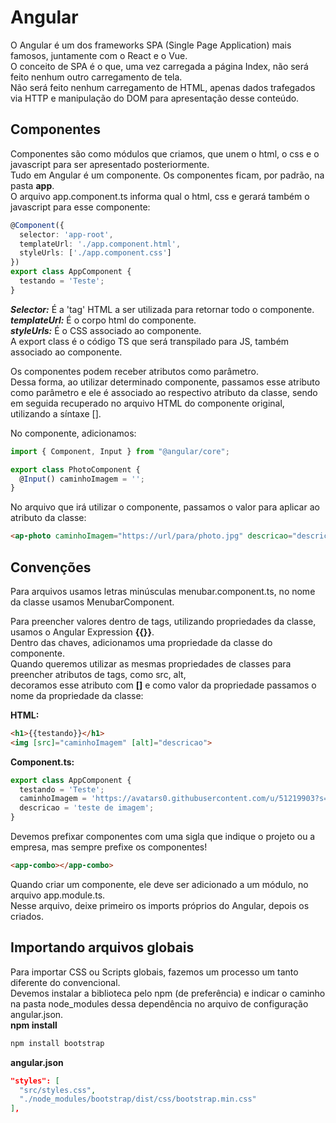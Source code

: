 # Angular

O Angular é um dos frameworks SPA (Single Page Application) mais famosos, juntamente com o React e o Vue.  
O conceito de SPA é o que, uma vez carregada a página Index, não será feito nenhum outro carregamento de tela.  
Não será feito nenhum carregamento de HTML, apenas dados trafegados via HTTP e manipulação do DOM para apresentação desse conteúdo.  

## Componentes
Componentes são como módulos que criamos, que unem o html, o css e o javascript para ser apresentado posteriormente.  
Tudo em Angular é um componente.
Os componentes ficam, por padrão, na pasta **app**.  
O arquivo app.component.ts informa qual o html, css e gerará também o javascript para esse componente:

```typescript
@Component({
  selector: 'app-root',
  templateUrl: './app.component.html',
  styleUrls: ['./app.component.css']
})
export class AppComponent {
  testando = 'Teste';
}
```

***Selector:*** É a 'tag' HTML a ser utilizada para retornar todo o componente.  
***templateUrl:*** É o corpo html do componente.  
***styleUrls:*** É o CSS associado ao componente.  
A export class é o código TS que será transpilado para JS, também associado ao componente.  

Os componentes podem receber atributos como parâmetro.  
Dessa forma, ao utilizar determinado componente, passamos esse atributo como parâmetro e ele é associado ao respectivo atributo da classe, sendo em seguida recuperado no arquivo HTML do componente original, utilizando a síntaxe [].  

No componente, adicionamos:
```typescript
import { Component, Input } from "@angular/core";

export class PhotoComponent {
  @Input() caminhoImagem = '';
}
```

No arquivo que irá utilizar o componente, passamos o valor para aplicar ao atributo da classe:
```html
<ap-photo caminhoImagem="https://url/para/photo.jpg" descricao="descricao"></ap-photo>
```
## Convenções  
Para arquivos usamos letras minúsculas menubar.component.ts, no nome da classe usamos MenubarComponent.  

Para preencher valores dentro de tags, utilizando propriedades da classe, usamos o Angular Expression **{{}}**.  
Dentro das chaves, adicionamos uma propriedade da classe do componente.  
Quando queremos utilizar as mesmas propriedades de classes para preencher atributos de tags, como src, alt,  
decoramos esse atributo com **[]** e como valor da propriedade passamos o nome da propriedade da classe:

**HTML:**
```html
<h1>{{testando}}</h1>
<img [src]="caminhoImagem" [alt]="descricao">

```
**Component.ts:**
```typescript
export class AppComponent {
  testando = 'Teste';
  caminhoImagem = 'https://avatars0.githubusercontent.com/u/51219903?s=400&u=780598fc27ff301d473f70fc285ccb4180cbad07&v=4';
  descricao = 'teste de imagem';
}
```

Devemos prefixar componentes com uma sigla que indique o projeto ou a empresa, mas sempre prefixe os componentes!
```HTML
<app-combo></app-combo>
```

Quando criar um componente, ele deve ser adicionado a um módulo, no arquivo app.module.ts.  
Nesse arquivo, deixe primeiro os imports próprios do Angular, depois os criados.  

## Importando arquivos globais
Para importar CSS ou Scripts globais, fazemos um processo um tanto diferente do convencional.  
Devemos instalar a biblioteca pelo npm (de preferência) e indicar o caminho na pasta node_modules dessa dependência no arquivo de configuração angular.json.  
**npm install**
```bash
npm install bootstrap
```

**angular.json**
```json
"styles": [
  "src/styles.css",
  "./node_modules/bootstrap/dist/css/bootstrap.min.css"
],

```
